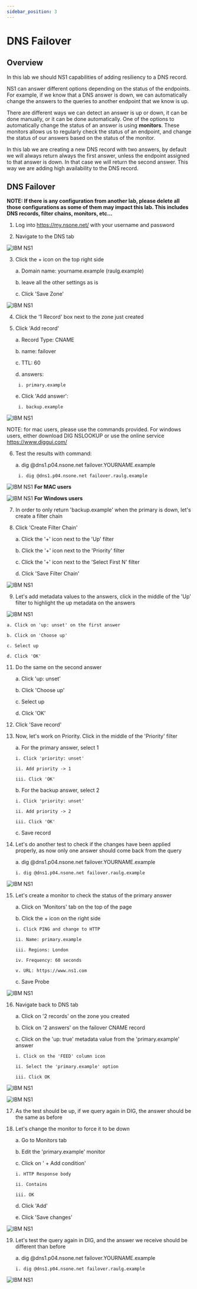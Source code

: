 ```yaml
---
sidebar_position: 3
---
```


# DNS Failover


## Overview

In this lab we should NS1 capabilities of adding resiliency to a DNS record.

NS1 can answer different options depending on the status of the endpoints. For example, if we know that a DNS answer is down, we can automatically change the answers to the queries to another endpoint that we know is up.

There are different ways we can detect an answer is up or down, it can be done manually, or it can be done automatically. One of the options to automatically change the status of an answer is using **monitors**. These monitors allows us to regularly check the status of an endpoint, and change the status of our answers based on the status of the monitor.

In this lab we are creating a new DNS record with two answers, by default we will always return always the first answer, unless the endpoint assigned to that answer is down. In that case we will return the second answer. This way we are adding high availability to the DNS record.

## DNS Failover

**NOTE: If there is any configuration from another lab, please delete all those configurations as some of them may impact this lab. This includes DNS records, filter chains, monitors, etc...**

1. Log into https://my.nsone.net/ with your username and password

2. Navigate to the DNS tab

![IBM NS1](img/failover/Img1.png)

3. Click the + icon on the top right side

	a. Domain name: yourname.example (raulg.example)

	b. leave all the other settings as is

	c. Click 'Save Zone'

![IBM NS1](img/failover/Img2.png)

4. Click the '1 Record' box next to the zone just created

5. Click 'Add record'

	a. Record Type: CNAME

	b. name: failover

	c. TTL: 60 

	d. answers:

		i. primary.example

	e. Click 'Add answer':

		i. backup.example


![IBM NS1](img/failover/Img3.png)

NOTE: for mac users, please use the commands provided. For windows users, either download DIG NSLOOKUP or use the online service https://www.diggui.com/

6. Test the results with command:

	a. dig @dns1.p04.nsone.net failover.YOURNAME.example

		i. dig @dns1.p04.nsone.net failover.raulg.example


![IBM NS1](img/failover/Img4.png)
**For MAC users**

![IBM NS1](img/failover/Img5.png)
**For Windows users**

7. In order to only return 'backup.example' when the primary is down, let's create a filter chain

8. Click 'Create Filter Chain'

	a. Click the '+' icon next to the 'Up' filter

	b. Click the '+' icon next to the 'Priority' filter

	c. Click the '+' icon next to the 'Select First N' filter

	d. Click 'Save Filter Chain'


![IBM NS1](img/failover/Img6.png)

9. Let's add metadata values to the answers, click in the middle of the 'Up' filter to highlight the up metadata on the answers

![IBM NS1](img/failover/Img7.png)

	a. Click on 'up: unset' on the first answer

	b. Click on 'Choose up' 

	c. Select up

	d. Click 'OK'


11. Do the same on the second answer

	a. Click 'up: unset'

	b. Click 'Choose up'

	c. Select up

	d. Click 'OK'


12. Click 'Save record'

13. Now, let's work on Priority. Click in the middle of the 'Priority' filter

	a. For the primary answer, select 1

		i. Click 'priority: unset'

		ii. Add priority -> 1

		iii. Click 'OK'	

	b. For the backup answer, select 2

		i. Click 'priority: unset'

		ii. Add priority -> 2

		iii. Click 'OK'	

	c. Save record


14. Let's do another test to check if the changes have been applied properly, as now only one answer should come back from the query

	a. dig @dns1.p04.nsone.net failover.YOURNAME.example

		i. dig @dns1.p04.nsone.net failover.raulg.example


![IBM NS1](img/failover/Img8.png)

15. Let's create a monitor to check the status of the primary answer

	a. Click on 'Monitors' tab on the top of the page

	b. Click the + icon on the right side

		i. Click PING and change to HTTP

		ii. Name: primary.example

		iii. Regions: London

		iv. Frequency: 60 seconds

		v. URL: https://www.ns1.com 

	c. Save Probe


![IBM NS1](img/failover/Img9.png)

16. Navigate back to DNS tab

	a. Click on '2 records' on the zone you created

	b. Click on '2 answers' on the failover CNAME record

	c. Click on the 'up: true' metadata value from the 'primary.example' answer	

		i. Click on the 'FEED' column icon

		ii. Select the 'primary.example' option

		iii. Click OK


![IBM NS1](img/failover/Img10.png)

![IBM NS1](img/failover/Img11.png)

17. As the test should be up, if we query again in DIG, the answer should be the same as before

18. Let's change the monitor to force it to be down

	a. Go to Monitors tab

	b. Edit the 'primary.example' monitor

	c. Click on ' + Add condition'

		i. HTTP Response body

		ii. Contains

		iii. OK

	d. Click 'Add'

	e. Click 'Save changes'


![IBM NS1](img/failover/Img12.png)

19. Let's test the query again in DIG, and the answer we receive should be different than before

	a. dig @dns1.p04.nsone.net failover.YOURNAME.example

		i. dig @dns1.p04.nsone.net failover.raulg.example



![IBM NS1](img/failover/Img13.png)


